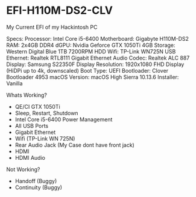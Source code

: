 # EFI-H110M-DS2-CLV
My Current EFI of my Hackintosh PC

Specs:
Processor: Intel Core i5-6400
Motherboard: Gigabyte H110M-DS2
RAM: 2x4GB DDR4
dGPU: Nvidia Geforce GTX 1050Ti 4GB
Storage: Western Digital Blue 1TB 7200RPM HDD
Wifi: TP-Link WN725N USB
Ethernet: Realtek RTL8111 Gigabit Ethernet
Audio Codec: Realtek ALC 887
Display: Samsung S22350F
Display Resolution: 1920x1080 FHD Display (HiDPi up to 4k, downscaled)
Boot Type: UEFI
Bootloader: Clover Bootloader 4953
macOS Version: macOS High Sierra 10.13.6
Installer: Vanilla 

Whats Working?
- QE/CI GTX 1050Ti
- Sleep, Restart, Shutdown
- Intel Core i5-6400 Power Management
- All USB Ports
- Gigabit Ethernet
- Wifi (TP-Link WN 725N)
- Rear Audio Jack (My Case dont have front jack)
- HDMI
- HDMI Audio

Not Working?
- Handoff (Buggy)
- Continuity (Buggy)


